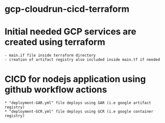 # gcp-cloudrun-cicd-terraform


# Initial needed GCP services are created using terraform
    - main.if file inside terraform directory
    - creation of artifact registry also included inside main.tf if needed

# CICD for nodejs application using github workflow actions
    * "deployment-GAR.yml" file deploys using GAR (i.e google artifact registry)
    * "deployment-GCR.yml" file deploys using GCR (i.e google container registry)